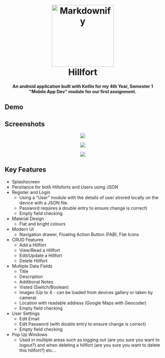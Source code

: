 
<h1 align="center">
  <br>
  <a href="https://preview.ibb.co/mDA9Sf/appNoTxt.png"><img src="https://preview.ibb.co/mDA9Sf/appNoTxt.png" alt="Markdownify" width="200"></a>
  <br>
  Hillfort
  <br>
</h1>

<h4 align="center">An android application built with Kotlin for my 4th Year, Semester 1 "Mobile App Dev" module for our first assignment.</a></h4>

## Demo

## Screenshots

<p align="center">
  <img src="http://i.imgur.com/UGPa7oW.jpg">
</p>

<p align="center">
  <img src="https://image.ibb.co/maSjSf/2.jpg">
</p>

<p align="center">
  <img src="https://image.ibb.co/h3LtL0/3.jpg">
</p>


## Key Features

* Splashscreen
* Persitance for both Hilloforts and Users using JSON
* Register and Login
  - Using a "User" module with the details of user strored locally on the device with a JSON file.
  - Password requires a double entry to ensure change is correct)
  - Empty field checking
* Material Design
  - Flat and bright colours
* Modern UI
  - Navigation drawer, Floating Action Button (FAB), Flat Icons
* CRUD Features
  - Add a Hillfort
  - View/Read a Hillfort
  - Edit/Update a Hillfort
  - Delete Hillfort
* Multiple Data Fields
  - Title
  - Description
  - Additional Notes
  - Visted (Switch/Boolean)
  - Images (Up to 4 - can be loaded from devices gallery or taken by camera)
  - Location with readable address (Google Maps with Geocoder)
  - Empty field checking
* User Settings
  - Edit Email
  - Edit Password (with double entry to ensure change is correct)
  - Empty field checking
* Pop Up Windows
  - Used in multiple areas such as logging out (are you sure you want to logout?) and when deleting a hillfort (are you sure you want to delete this hillfort?) etc...
